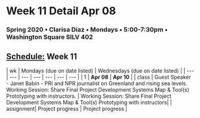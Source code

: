 # Week 11 Detail Apr 08

### Spring 2020 • Clarisa Diaz • Mondays • 5:00-7:30pm • Washington Square SILV 402

## [Schedule:](./) Week 11

| wk | Mondays \(due on date listed\) | Wednesdays \(due on date listed\) |
| --- | --- | --- | --- | --- | --- | --- |
| 1 | **Apr 08** | **Apr 10** |
| class | Guest Speaker - Janet Babin - PRI and NPR journalist on Greenland and rising sea levels. Working Session: Share Final Project Development Systems Map & Tool(s) Prototyping with instructors. |  Working Session: Share Final Project Development Systems Map & Tool(s) Prototyping with instructors|
| assignment| Project progress  | Project progress  |
